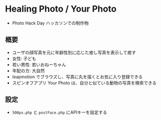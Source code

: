 # Healing Photo / Your Photo

* Photo Hack Day ハッカソンでの制作物

## 概要

* ユーザの顔写真を元に年齢性別に応じた癒し写真を表示して癒す
 * 女性: 子ども
 * 若い男性: 若いおねーちゃん
 * 年配の方: 大自然
* leapmotion でブラウズし、写真に丸を描くとお気に入り登録できる
* スピンオフアプリ Your Photo は、自分と似ている動物の写真を検索できる

## 設定

* `500px.php` と `postFace.php` にAPIキーを設定する
